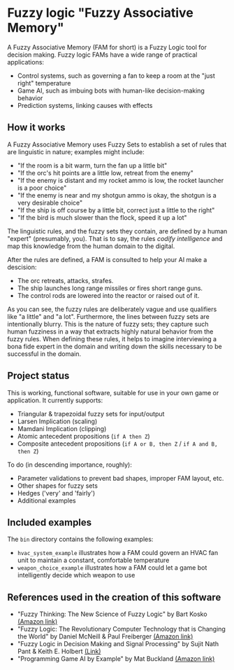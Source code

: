 # Fuzzy logic "Fuzzy Associative Memory"

A Fuzzy Associative Memory (FAM for short) is a Fuzzy Logic tool for decision
making. Fuzzy logic FAMs have a wide range of practical applications:

* Control systems, such as governing a fan to keep a room at the "just right" temperature
* Game AI, such as imbuing bots with human-like decision-making behavior
* Prediction systems, linking causes with effects
 
## How it works

A Fuzzy Associative Memory uses Fuzzy Sets to establish a set of rules that are linguistic in nature; examples might include:

* "If the room is a bit warm, turn the fan up a little bit"
* "If the orc's hit points are a little low, retreat from the enemy"
* "If the enemy is distant and my rocket ammo is low, the rocket launcher is a poor choice"
* "If the enemy is near and my shotgun ammo is okay, the shotgun is a very desirable choice"
* "If the ship is off course by a little bit, correct just a little to the right"
* "If the bird is much slower than the flock, speed it up a lot"

The linguistic rules, and the fuzzy sets they contain, are defined by a human "expert" (presumably, you). That is to say,
the rules *codify intelligence* and map this knowledge from the human domain to the digital. 

After the rules are defined, a FAM is consulted to help your AI make a descision:
* The orc retreats, attacks, strafes.
* The ship launches long range missiles or fires short range guns.
* The control rods are lowered into the reactor or raised out of it.

As you can see, the fuzzy rules are deliberately vague and use qualifiers like "a little" and "a lot". Furthermore, the lines
between fuzzy sets are intentionally blurry. This is the nature of fuzzy sets; they capture such human fuzziness in a way that extracts highly natural behavior from the fuzzy rules.
When defining these rules, it helps to imagine interviewing a bona fide expert in the domain and writing down the skills necessary to be successful in the domain.

## Project status

This is working, functional software, suitable for use in your own game or application. It currently supports:
* Triangular & trapezoidal fuzzy sets for input/output
* Larsen Implication (scaling)
* Mamdani Implication (clipping)
* Atomic antecedent propositions (`if A then Z`)
* Composite antecedent propositions (`if A or B, then Z` / `if A and B, then Z`)

To do (in descending importance, roughly):
* Parameter validations to prevent bad shapes, improper FAM layout, etc.
* Other shapes for fuzzy sets
* Hedges ('very' and 'fairly')
* Additional examples

## Included examples

The `bin` directory contains the following examples:
* `hvac_system_example` illustrates how a FAM could govern an HVAC fan unit to maintain a constant, comfortable temperature
* `weapon_choice_example` illustrates how a FAM could let a game bot intelligently decide which weapon to use

## References used in the creation of this software
* "Fuzzy Thinking: The New Science of Fuzzy Logic" by Bart Kosko [(Amazon link)](http://www.amazon.com/Fuzzy-Thinking-New-Science-Logic/dp/0006547133/)
* "Fuzzy Logic: The Revolutionary Computer Technology that is Changing the World" by Daniel McNeill & Paul Freiberger [(Amazon link)](http://www.amazon.com/Fuzzy-Logic-Revolutionary-Computer-Technology/dp/0671875353/)
* "Fuzzy Logic in Decision Making and Signal Processing" by Sujit Nath Pant & Keith E. Holbert [(Link)](http://enpub.fulton.asu.edu/powerzone/fuzzylogic/index.htm)
* "Programming Game AI by Example" by Mat Buckland [(Amazon link)](http://www.amazon.com/Programming-Game-Example-Mat-Buckland/dp/1556220782)
